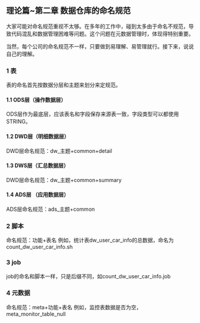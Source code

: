 ## 理论篇~第二章 数据仓库的命名规范

大家可能对命名规范重视不太够。在多年的工作中，碰到太多由于命名不规范，导致代码混乱和数据管理困难等问题。这个问题在元数据管理时，体现得特别重要。

当然，每个公司的命名规范不一样，只要做到易理解、易管理就行。接下来，说说自己的理解。

### 1 表
表的命名首先按数据分层和主题来划分来定规范。

#### 1.1 ODS层（操作数据层）
ODS层作为最底层，应该表名和字段保存来源表一致，字段类型可以都使用STRING。

#### 1.2 DWD层（明细数据层）
DWD层命名规范：dw_主题+common+detail

#### 1.3 DWS层（汇总数据层）
DWD层命名规范：dw_主题+common+summary

#### 1.4 ADS层 （应用数据层）
ADS层命名规范：ads_主题+common

### 2 脚本
命名规范：功能+表名
例如，统计表dw_user_car_info的总数据，命名为count_dw_user_car_info.sh

### 3 job

job的命名和脚本一样，只是后缀不同，如count_dw_user_car_info.job

### 4 元数据

命名规范：meta+功能+表名
例如，监控表数据是否为空，meta_monitor_table_null

